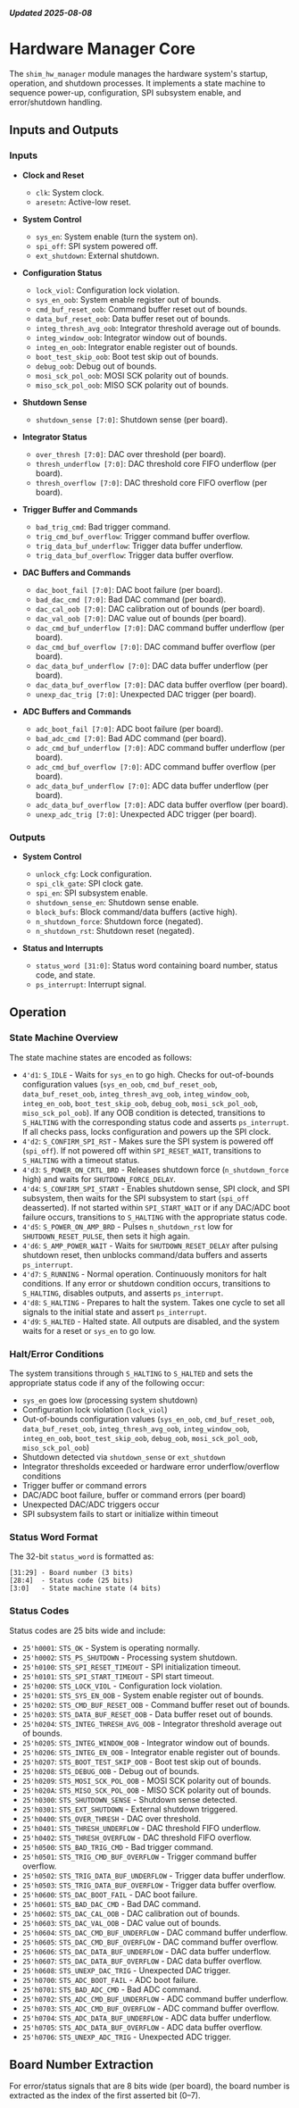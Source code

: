 ***Updated 2025-08-08***
# Hardware Manager Core

The `shim_hw_manager` module manages the hardware system's startup, operation, and shutdown processes. It implements a state machine to sequence power-up, configuration, SPI subsystem enable, and error/shutdown handling.

## Inputs and Outputs

### Inputs

- **Clock and Reset**
  - `clk`: System clock.
  - `aresetn`: Active-low reset.

- **System Control**
  - `sys_en`: System enable (turn the system on).
  - `spi_off`: SPI system powered off.
  - `ext_shutdown`: External shutdown.

- **Configuration Status**
  - `lock_viol`: Configuration lock violation.
  - `sys_en_oob`: System enable register out of bounds.
  - `cmd_buf_reset_oob`: Command buffer reset out of bounds.
  - `data_buf_reset_oob`: Data buffer reset out of bounds.
  - `integ_thresh_avg_oob`: Integrator threshold average out of bounds.
  - `integ_window_oob`: Integrator window out of bounds.
  - `integ_en_oob`: Integrator enable register out of bounds.
  - `boot_test_skip_oob`: Boot test skip out of bounds.
  - `debug_oob`: Debug out of bounds.
  - `mosi_sck_pol_oob`: MOSI SCK polarity out of bounds.
  - `miso_sck_pol_oob`: MISO SCK polarity out of bounds.

- **Shutdown Sense**
  - `shutdown_sense [7:0]`: Shutdown sense (per board).

- **Integrator Status**
  - `over_thresh [7:0]`: DAC over threshold (per board).
  - `thresh_underflow [7:0]`: DAC threshold core FIFO underflow (per board).
  - `thresh_overflow [7:0]`: DAC threshold core FIFO overflow (per board).

- **Trigger Buffer and Commands**
  - `bad_trig_cmd`: Bad trigger command.
  - `trig_cmd_buf_overflow`: Trigger command buffer overflow.
  - `trig_data_buf_underflow`: Trigger data buffer underflow.
  - `trig_data_buf_overflow`: Trigger data buffer overflow.

- **DAC Buffers and Commands**
  - `dac_boot_fail [7:0]`: DAC boot failure (per board).
  - `bad_dac_cmd [7:0]`: Bad DAC command (per board).
  - `dac_cal_oob [7:0]`: DAC calibration out of bounds (per board).
  - `dac_val_oob [7:0]`: DAC value out of bounds (per board).
  - `dac_cmd_buf_underflow [7:0]`: DAC command buffer underflow (per board).
  - `dac_cmd_buf_overflow [7:0]`: DAC command buffer overflow (per board).
  - `dac_data_buf_underflow [7:0]`: DAC data buffer underflow (per board).
  - `dac_data_buf_overflow [7:0]`: DAC data buffer overflow (per board).
  - `unexp_dac_trig [7:0]`: Unexpected DAC trigger (per board).

- **ADC Buffers and Commands**
  - `adc_boot_fail [7:0]`: ADC boot failure (per board).
  - `bad_adc_cmd [7:0]`: Bad ADC command (per board).
  - `adc_cmd_buf_underflow [7:0]`: ADC command buffer underflow (per board).
  - `adc_cmd_buf_overflow [7:0]`: ADC command buffer overflow (per board).
  - `adc_data_buf_underflow [7:0]`: ADC data buffer underflow (per board).
  - `adc_data_buf_overflow [7:0]`: ADC data buffer overflow (per board).
  - `unexp_adc_trig [7:0]`: Unexpected ADC trigger (per board).

### Outputs

- **System Control**
  - `unlock_cfg`: Lock configuration.
  - `spi_clk_gate`: SPI clock gate.
  - `spi_en`: SPI subsystem enable.
  - `shutdown_sense_en`: Shutdown sense enable.
  - `block_bufs`: Block command/data buffers (active high).
  - `n_shutdown_force`: Shutdown force (negated).
  - `n_shutdown_rst`: Shutdown reset (negated).

- **Status and Interrupts**
  - `status_word [31:0]`: Status word containing board number, status code, and state.
  - `ps_interrupt`: Interrupt signal.

## Operation

### State Machine Overview

The state machine states are encoded as follows:
- `4'd1`: `S_IDLE` - Waits for `sys_en` to go high. Checks for out-of-bounds configuration values (`sys_en_oob`, `cmd_buf_reset_oob`, `data_buf_reset_oob`, `integ_thresh_avg_oob`, `integ_window_oob`, `integ_en_oob`, `boot_test_skip_oob`, `debug_oob`, `mosi_sck_pol_oob`, `miso_sck_pol_oob`). If any OOB condition is detected, transitions to `S_HALTING` with the corresponding status code and asserts `ps_interrupt`. If all checks pass, locks configuration and powers up the SPI clock.
- `4'd2`: `S_CONFIRM_SPI_RST` - Makes sure the SPI system is powered off (`spi_off`). If not powered off within `SPI_RESET_WAIT`, transitions to `S_HALTING` with a timeout status.
- `4'd3`: `S_POWER_ON_CRTL_BRD` - Releases shutdown force (`n_shutdown_force` high) and waits for `SHUTDOWN_FORCE_DELAY`.
- `4'd4`: `S_CONFIRM_SPI_START` - Enables shutdown sense, SPI clock, and SPI subsystem, then waits for the SPI subsystem to start (`spi_off` deasserted). If not started within `SPI_START_WAIT` or if any DAC/ADC boot failure occurs, transitions to `S_HALTING` with the appropriate status code.
- `4'd5`: `S_POWER_ON_AMP_BRD` - Pulses `n_shutdown_rst` low for `SHUTDOWN_RESET_PULSE`, then sets it high again.
- `4'd6`: `S_AMP_POWER_WAIT` - Waits for `SHUTDOWN_RESET_DELAY` after pulsing shutdown reset, then unblocks command/data buffers and asserts `ps_interrupt`.
- `4'd7`: `S_RUNNING` - Normal operation. Continuously monitors for halt conditions. If any error or shutdown condition occurs, transitions to `S_HALTING`, disables outputs, and asserts `ps_interrupt`.
- `4'd8`: `S_HALTING` - Prepares to halt the system. Takes one cycle to set all signals to the initial state and assert `ps_interrupt`.
- `4'd9`: `S_HALTED` - Halted state. All outputs are disabled, and the system waits for a reset or `sys_en` to go low.

### Halt/Error Conditions

The system transitions through `S_HALTING` to `S_HALTED` and sets the appropriate status code if any of the following occur:
- `sys_en` goes low (processing system shutdown)
- Configuration lock violation (`lock_viol`)
- Out-of-bounds configuration values (`sys_en_oob`, `cmd_buf_reset_oob`, `data_buf_reset_oob`, `integ_thresh_avg_oob`, `integ_window_oob`, `integ_en_oob`, `boot_test_skip_oob`, `debug_oob`, `mosi_sck_pol_oob`, `miso_sck_pol_oob`)
- Shutdown detected via `shutdown_sense` or `ext_shutdown`
- Integrator thresholds exceeded or hardware error underflow/overflow conditions
- Trigger buffer or command errors
- DAC/ADC boot failure, buffer or command errors (per board)
- Unexpected DAC/ADC triggers occur
- SPI subsystem fails to start or initialize within timeout

### Status Word Format

The 32-bit `status_word` is formatted as:
```
[31:29] - Board number (3 bits)
[28:4]  - Status code (25 bits)
[3:0]   - State machine state (4 bits)
```

### Status Codes

Status codes are 25 bits wide and include:

- `25'h0001`: `STS_OK` - System is operating normally.
- `25'h0002`: `STS_PS_SHUTDOWN` - Processing system shutdown.
- `25'h0100`: `STS_SPI_RESET_TIMEOUT` - SPI initialization timeout.
- `25'h0101`: `STS_SPI_START_TIMEOUT` - SPI start timeout.
- `25'h0200`: `STS_LOCK_VIOL` - Configuration lock violation.
- `25'h0201`: `STS_SYS_EN_OOB` - System enable register out of bounds.
- `25'h0202`: `STS_CMD_BUF_RESET_OOB` - Command buffer reset out of bounds.
- `25'h0203`: `STS_DATA_BUF_RESET_OOB` - Data buffer reset out of bounds.
- `25'h0204`: `STS_INTEG_THRESH_AVG_OOB` - Integrator threshold average out of bounds.
- `25'h0205`: `STS_INTEG_WINDOW_OOB` - Integrator window out of bounds.
- `25'h0206`: `STS_INTEG_EN_OOB` - Integrator enable register out of bounds.
- `25'h0207`: `STS_BOOT_TEST_SKIP_OOB` - Boot test skip out of bounds.
- `25'h0208`: `STS_DEBUG_OOB` - Debug out of bounds.
- `25'h0209`: `STS_MOSI_SCK_POL_OOB` - MOSI SCK polarity out of bounds.
- `25'h020A`: `STS_MISO_SCK_POL_OOB` - MISO SCK polarity out of bounds.
- `25'h0300`: `STS_SHUTDOWN_SENSE` - Shutdown sense detected.
- `25'h0301`: `STS_EXT_SHUTDOWN` - External shutdown triggered.
- `25'h0400`: `STS_OVER_THRESH` - DAC over threshold.
- `25'h0401`: `STS_THRESH_UNDERFLOW` - DAC threshold FIFO underflow.
- `25'h0402`: `STS_THRESH_OVERFLOW` - DAC threshold FIFO overflow.
- `25'h0500`: `STS_BAD_TRIG_CMD` - Bad trigger command.
- `25'h0501`: `STS_TRIG_CMD_BUF_OVERFLOW` - Trigger command buffer overflow.
- `25'h0502`: `STS_TRIG_DATA_BUF_UNDERFLOW` - Trigger data buffer underflow.
- `25'h0503`: `STS_TRIG_DATA_BUF_OVERFLOW` - Trigger data buffer overflow.
- `25'h0600`: `STS_DAC_BOOT_FAIL` - DAC boot failure.
- `25'h0601`: `STS_BAD_DAC_CMD` - Bad DAC command.
- `25'h0602`: `STS_DAC_CAL_OOB` - DAC calibration out of bounds.
- `25'h0603`: `STS_DAC_VAL_OOB` - DAC value out of bounds.
- `25'h0604`: `STS_DAC_CMD_BUF_UNDERFLOW` - DAC command buffer underflow.
- `25'h0605`: `STS_DAC_CMD_BUF_OVERFLOW` - DAC command buffer overflow.
- `25'h0606`: `STS_DAC_DATA_BUF_UNDERFLOW` - DAC data buffer underflow.
- `25'h0607`: `STS_DAC_DATA_BUF_OVERFLOW` - DAC data buffer overflow.
- `25'h0608`: `STS_UNEXP_DAC_TRIG` - Unexpected DAC trigger.
- `25'h0700`: `STS_ADC_BOOT_FAIL` - ADC boot failure.
- `25'h0701`: `STS_BAD_ADC_CMD` - Bad ADC command.
- `25'h0702`: `STS_ADC_CMD_BUF_UNDERFLOW` - ADC command buffer underflow.
- `25'h0703`: `STS_ADC_CMD_BUF_OVERFLOW` - ADC command buffer overflow.
- `25'h0704`: `STS_ADC_DATA_BUF_UNDERFLOW` - ADC data buffer underflow.
- `25'h0705`: `STS_ADC_DATA_BUF_OVERFLOW` - ADC data buffer overflow.
- `25'h0706`: `STS_UNEXP_ADC_TRIG` - Unexpected ADC trigger.

## Board Number Extraction

For error/status signals that are 8 bits wide (per board), the board number is extracted as the index of the first asserted bit (0–7).

